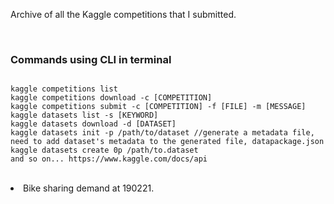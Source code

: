 <p>Archive of all the Kaggle competitions that I submitted.</p>
<br>
<h3>Commands using CLI in terminal</h3>
<pre><code>
kaggle competitions list
kaggle competitions download -c [COMPETITION]
kaggle competitions submit -c [COMPETITION] -f [FILE] -m [MESSAGE]
kaggle datasets list -s [KEYWORD]
kaggle datasets download -d [DATASET]
kaggle datasets init -p /path/to/dataset //generate a metadata file, need to add dataset's metadata to the generated file, datapackage.json
kaggle datasets create 0p /path/to.dataset
and so on... https://www.kaggle.com/docs/api
</code></pre>
<br>
<li>Bike sharing demand at 190221.</li>
